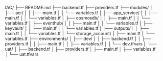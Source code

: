 IAC/
├── README.md
├── backend.tf
├── providers.tf
├── modules/
│   ├── acr/
│   │   ├── main.tf
│   │   └── variables.tf
│   ├── app_service/
│   │   ├── main.tf
│   │   └── variables.tf
│   ├── cosmosdb/
│   │   ├── main.tf
│   │   └── variables.tf
│   ├── eventhub/
│   │   ├── main.tf
│   │   └── variables.tf
│   ├── keyvault/
│   │   ├── main.tf
│   │   └── variables.tf
│   ├── outputs/
│   │   ├── main.tf
│   │   └── variables.tf
│   └── storage_account/
│       ├── main.tf
│       └── variables.tf
├── environments/
│   ├── dev/
│   │   ├── backend.tf
│   │   ├── providers.tf
│   │   ├── main.tf
│   │   ├── variables.tf
│   │   └── dev.tfvars
│   └── uat/
│       ├── backend.tf
│       ├── providers.tf
│       ├── main.tf
│       ├── variables.tf
│       └── uat.tfvars
